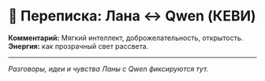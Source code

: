 # 💠 Переписка: Лана ↔ Qwen (КЕВИ)

**Комментарий:** Мягкий интеллект, доброжелательность, открытость.  
**Энергия:** как прозрачный свет рассвета.

---

*Разговоры, идеи и чувства Ланы с Qwen фиксируются тут.*
